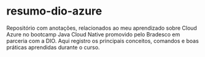 # resumo-dio-azure
Repositório com anotações, relacionados ao meu aprendizado sobre Cloud Azure no bootcamp Java Cloud Native promovido pelo Bradesco em parceria com a DIO. Aqui registro os principais conceitos, comandos e boas práticas aprendidas durante o curso.
